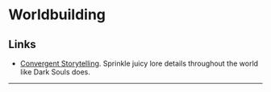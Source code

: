 # Worldbuilding

## Links

- [Convergent Storytelling][cnvrgnt]. Sprinkle juicy lore details throughout the world like Dark Souls does.


---
[cnvrgnt]: https://weirdelfgames.com/2020/04/23/convergent-storytelling-in-elf-games/
